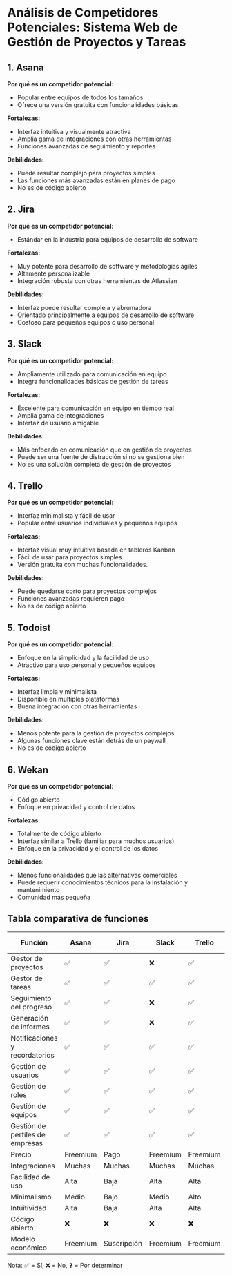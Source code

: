 # Análisis de Competidores Potenciales: Sistema Web de Gestión de Proyectos y Tareas

## 1. Asana

**Por qué es un competidor potencial:**
- Popular entre equipos de todos los tamaños
- Ofrece una versión gratuita con funcionalidades básicas

**Fortalezas:**
- Interfaz intuitiva y visualmente atractiva
- Amplia gama de integraciones con otras herramientas
- Funciones avanzadas de seguimiento y reportes

**Debilidades:**
- Puede resultar complejo para proyectos simples
- Las funciones más avanzadas están en planes de pago
- No es de código abierto
## 2. Jira

**Por qué es un competidor potencial:**
- Estándar en la industria para equipos de desarrollo de software

**Fortalezas:**
- Muy potente para desarrollo de software y metodologías ágiles
- Altamente personalizable
- Integración robusta con otras herramientas de Atlassian

**Debilidades:**
- Interfaz puede resultar compleja y abrumadora
- Orientado principalmente a equipos de desarrollo de software
- Costoso para pequeños equipos o uso personal

## 3. Slack

**Por qué es un competidor potencial:**
- Ampliamente utilizado para comunicación en equipo
- Integra funcionalidades básicas de gestión de tareas

**Fortalezas:**
- Excelente para comunicación en equipo en tiempo real
- Amplia gama de integraciones
- Interfaz de usuario amigable

**Debilidades:**
- Más enfocado en comunicación que en gestión de proyectos
- Puede ser una fuente de distracción si no se gestiona bien
- No es una solución completa de gestión de proyectos

## 4. Trello

**Por qué es un competidor potencial:**
- Interfaz minimalista y fácil de usar
- Popular entre usuarios individuales y pequeños equipos

**Fortalezas:**
- Interfaz visual muy intuitiva basada en tableros Kanban
- Fácil de usar para proyectos simples
- Versión gratuita con muchas funcionalidades.

**Debilidades:**
- Puede quedarse corto para proyectos complejos
- Funciones avanzadas requieren pago
- No es de código abierto

## 5. Todoist

**Por qué es un competidor potencial:**
- Enfoque en la simplicidad y la facilidad de uso
- Atractivo para uso personal y pequeños equipos

**Fortalezas:**
- Interfaz limpia y minimalista
- Disponible en múltiples plataformas
- Buena integración con otras herramientas

**Debilidades:**
- Menos potente para la gestión de proyectos complejos
- Algunas funciones clave están detrás de un paywall
- No es de código abierto

## 6. Wekan

**Por qué es un competidor potencial:**
- Código abierto
- Enfoque en privacidad y control de datos

**Fortalezas:**
- Totalmente de código abierto
- Interfaz similar a Trello (familiar para muchos usuarios)
- Enfoque en la privacidad y el control de los datos

**Debilidades:**
- Menos funcionalidades que las alternativas comerciales
- Puede requerir conocimientos técnicos para la instalación y mantenimiento
- Comunidad más pequeña
## Tabla comparativa de funciones

| Función                         | Asana    | Jira        | Slack    | Trello   | Todoist  | Wekan       | Aion (TFG)  |
| ------------------------------- | -------- | ----------- | -------- | -------- | -------- | ----------- | ----------- |
| Gestor de proyectos             | ✅        | ✅           | ❌        | ✅        | ❌        | ✅           | ✅           |
| Gestor de tareas                | ✅        | ✅           | ✅        | ✅        | ✅        | ✅           | ✅           |
| Seguimiento del progreso        | ✅        | ✅           | ❌        | ✅        | ✅        | ✅           | ✅           |
| Generación de informes          | ✅        | ✅           | ❌        | ✅        | ❌        | ❌           | ✅           |
| Notificaciones y recordatorios  | ✅        | ✅           | ✅        | ✅        | ✅        | ✅           | ✅           |
| Gestión de usuarios             | ✅        | ✅           | ✅        | ✅        | ✅        | ✅           | ✅           |
| Gestión de roles                | ✅        | ✅           | ✅        | ✅        | ❌        | ✅           | ✅           |
| Gestión de equipos              | ✅        | ✅           | ✅        | ✅        | ✅        | ✅           | ✅           |
| Gestión de perfiles de empresas | ✅        | ✅           | ✅        | ✅        | ❌        | ❌           | ✅           |
| Precio                          | Freemium | Pago        | Freemium | Freemium | Freemium | Gratis      | Gratis      |
| Integraciones                   | Muchas   | Muchas      | Muchas   | Muchas   | Algunas  | Pocas       | Ninguna     |
| Facilidad de uso                | Alta     | Baja        | Alta     | Alta     | Alta     | Media       | Alta        |
| Minimalismo                     | Medio    | Bajo        | Medio    | Alto     | Alto     | Alto        | Alto        |
| Intuitividad                    | Alta     | Baja        | Alta     | Alta     | Alta     | Alta        | Alta        |
| Código abierto                  | ❌        | ❌           | ❌        | ❌        | ❌        | ✅           | ✅           |
| Modelo económico                | Freemium | Suscripción | Freemium | Freemium | Freemium | Open Source | Open Source |


Nota: ✅ = Sí, ❌ = No, ❓ = Por determinar